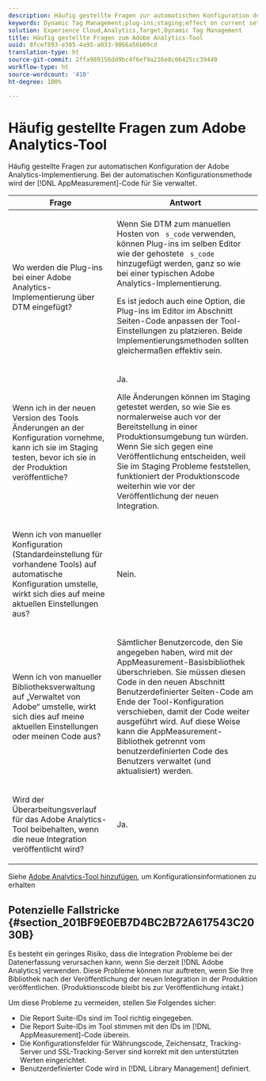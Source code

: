 ```yaml
---
description: Häufig gestellte Fragen zur automatischen Konfiguration der Adobe Analytics-Implementierung. Bei der automatischen Konfigurationsmethode wird der AppMeasurement-Code für Sie verwaltet.
keywords: Dynamic Tag Management;plug-ins;staging;effect on current settings;revision history;potential pitfalls;report suite id;currency code;tracking server;ssl tracking server;custom code;library management
solution: Experience Cloud,Analytics,Target,Dynamic Tag Management
title: Häufig gestellte Fragen zum Adobe Analytics-Tool
uuid: 8fcef893-e305-4a95-a033-9066a56b09cd
translation-type: ht
source-git-commit: 2ffa989156dd9bc4f6ef9a216e8c06425cc39440
workflow-type: ht
source-wordcount: '410'
ht-degree: 100%

---
```



# Häufig gestellte Fragen zum Adobe Analytics-Tool

Häufig gestellte Fragen zur automatischen Konfiguration der Adobe Analytics-Implementierung. Bei der automatischen Konfigurationsmethode wird der [!DNL AppMeasurement]-Code für Sie verwaltet.

<table id="table_A50D00E2C47A473B92DA800FB08FE640"> 
 <thead> 
  <tr> 
   <th colname="col1" class="entry"> Frage </th> 
   <th colname="col2" class="entry"> Antwort </th> 
  </tr> 
 </thead>
 <tbody> 
  <tr> 
   <td colname="col1"> <p> Wo werden die Plug-ins bei einer Adobe Analytics-Implementierung über DTM eingefügt? </p> </td> 
   <td colname="col2"> <p> Wenn Sie DTM zum manuellen Hosten von <code> s_code</code> verwenden, können Plug-ins im selben Editor wie der gehostete <code> s_code</code> hinzugefügt werden, ganz so wie bei einer typischen Adobe Analytics-Implementierung. </p> <p>Es ist jedoch auch eine Option, die Plug-ins im Editor im Abschnitt <span class="term">Seiten-Code anpassen</span> der Tool-Einstellungen zu platzieren. Beide Implementierungsmethoden sollten gleichermaßen effektiv sein. </p> </td> 
  </tr> 
  <tr> 
   <td colname="col1"> <p>Wenn ich in der neuen Version des Tools Änderungen an der Konfiguration vornehme, kann ich sie im Staging testen, bevor ich sie in der Produktion veröffentliche? </p> </td> 
   <td colname="col2"> <p>Ja. </p> <p>Alle Änderungen können im Staging getestet werden, so wie Sie es normalerweise auch vor der Bereitstellung in einer Produktionsumgebung tun würden. Wenn Sie sich gegen eine Veröffentlichung entscheiden, weil Sie im Staging Probleme feststellen, funktioniert der Produktionscode weiterhin wie vor der Veröffentlichung der neuen Integration. </p> </td> 
  </tr> 
  <tr> 
   <td colname="col1"> <p>Wenn ich von manueller Konfiguration (Standardeinstellung für vorhandene Tools) auf automatische Konfiguration umstelle, wirkt sich dies auf meine aktuellen Einstellungen aus? </p> </td> 
   <td colname="col2"> <p>Nein. </p> </td> 
  </tr> 
  <tr> 
   <td colname="col1"> <p>Wenn ich von manueller Bibliotheksverwaltung auf „Verwaltet von Adobe“ umstelle, wirkt sich dies auf meine aktuellen Einstellungen oder meinen Code aus? </p> </td> 
   <td colname="col2"> <p>Sämtlicher Benutzercode, den Sie angegeben haben, wird mit der <span class="keyword">AppMeasurement</span>-Basisbibliothek überschrieben. Sie müssen diesen Code in den neuen Abschnitt <span class="wintitle">Benutzerdefinierter Seiten-Code</span> am Ende der Tool-Konfiguration verschieben, damit der Code weiter ausgeführt wird. Auf diese Weise kann die <span class="keyword">AppMeasurement</span>-Bibliothek getrennt vom benutzerdefinierten Code des Benutzers verwaltet (und aktualisiert) werden. </p> </td> 
  </tr> 
  <tr> 
   <td colname="col1"> <p>Wird der Überarbeitungsverlauf für das <span class="keyword">Adobe Analytics</span>-Tool beibehalten, wenn die neue Integration veröffentlicht wird? </p> </td> 
   <td colname="col2"> <p>Ja. </p> </td> 
  </tr> 
 </tbody> 
</table>

Siehe [Adobe Analytics-Tool hinzufügen](/help/implement/other/dtm/c-aa-tool/analytics-dtm.md), um Konfigurationsinformationen zu erhalten

## Potenzielle Fallstricke {#section_201BF9E0EB7D4BC2B72A617543C2030B}

Es besteht ein geringes Risiko, dass die Integration Probleme bei der Datenerfassung verursachen kann, wenn Sie derzeit [!DNL Adobe Analytics] verwenden. Diese Probleme können nur auftreten, wenn Sie Ihre Bibliothek nach der Veröffentlichung der neuen Integration in der Produktion veröffentlichen. (Produktionscode bleibt bis zur Veröffentlichung intakt.)

Um diese Probleme zu vermeiden, stellen Sie Folgendes sicher:

* Die Report Suite-IDs sind im Tool richtig eingegeben.
* Die Report Suite-IDs im Tool stimmen mit den IDs im [!DNL AppMeasurement]-Code überein.
* Die Konfigurationsfelder für Währungscode, Zeichensatz, Tracking-Server und SSL-Tracking-Server sind korrekt mit den unterstützten Werten eingerichtet.
* Benutzerdefinierter Code wird in [!DNL Library Management] definiert.


